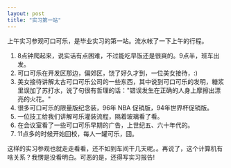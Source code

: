 ```yaml
---
layout: post
title: "实习第一站"
---
```


上午实习参观可口可乐，是毕业实习的第一站。流水帐了一下上午的行程。

1. 8点钟爬起来，说实话有点困难，不过能吃早饭还是很爽的。9点半，班车出发。
2. 可口可乐在开发区那边，偏郊区，饶了好久才到，一位美女接待，:)
3. 美女接待讲解太古可口可乐公司的一些东西，其中说到可口可乐的发明，糖浆里误加了苏打水，说了句很有哲理的话："错误发生在正确的人身上摩擦出漂亮的火花。"
4. 很多可口可乐的限量版纪念装，96年 NBA 促销版，94年世界杯促销版。
5. 一位技工给我们讲解可乐灌装流程，隔着玻璃看了看。
6. 在会议室看了一些可口可乐早期的广告，上世纪五、六十年代的。
7. 11点多的时候开始回校，每人一罐可乐，囧。

这样的实习参观也就走走看看，还不如到车间干几天呢。。再说了，这个计算机有啥关系？我愣是没看明白。可恶的是，还得写实习报告!
